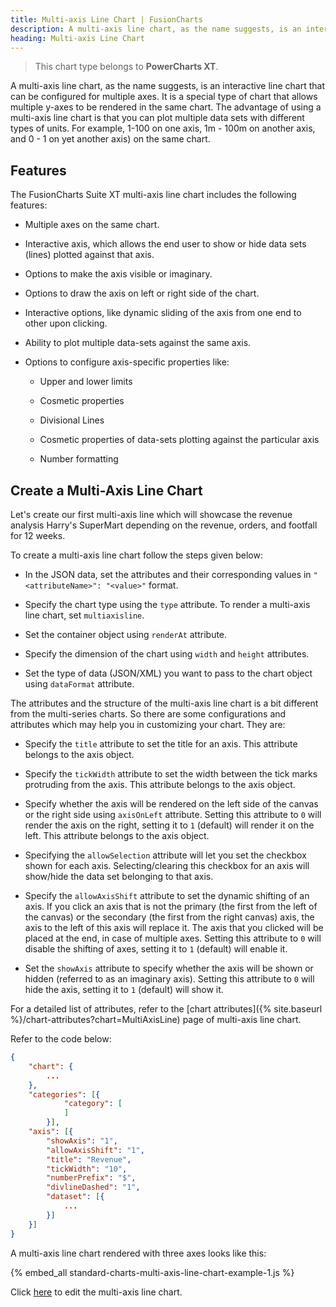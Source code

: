 ```yaml
---
title: Multi-axis Line Chart | FusionCharts
description: A multi-axis line chart, as the name suggests, is an interactive line chart that can be configured for multiple axes.
heading: Multi-axis Line Chart
---
```


> This chart type belongs to **PowerCharts XT**.

A multi-axis line chart, as the name suggests, is an interactive line chart that can be configured for multiple axes. It is a special type of chart that allows multiple y-axes to be rendered in the same chart. The advantage of using a multi-axis line chart is that you can plot multiple data sets with different types of units. For example, 1-100 on one axis, 1m - 100m on another axis, and 0 - 1 on yet another axis) on the same chart.

## Features

The FusionCharts Suite XT multi-axis line chart includes the following features:

* Multiple axes on the same chart.

* Interactive axis, which allows the end user to show or hide data sets (lines) plotted against that axis.

* Options to make the axis visible or imaginary.

* Options to draw the axis on left or right side of the chart.

* Interactive options, like dynamic sliding of the axis from one end to other upon clicking.

* Ability to plot multiple data-sets against the same axis.

* Options to configure axis-specific properties like:

    * Upper and lower limits

    * Cosmetic properties

    * Divisional Lines

    * Cosmetic properties of data-sets plotting against the particular axis

    * Number formatting

## Create a Multi-Axis Line Chart

Let's create our first multi-axis line which will showcase the revenue analysis Harry's SuperMart depending on the revenue, orders, and footfall for 12 weeks. 

To create a multi-axis line chart follow the steps given below:

* In the JSON data, set the attributes and their corresponding values in `"<attributeName>": "<value>"` format.

* Specify the chart type using the `type` attribute. To render a multi-axis line chart, set `multiaxisline`.

* Set the container object using `renderAt` attribute.

* Specify the dimension of the chart using `width` and `height` attributes.

* Set the type of data (JSON/XML) you want to pass to the chart object using `dataFormat` attribute.

The attributes and the structure of the multi-axis line chart is a bit different from the multi-series charts. So there are some configurations and attributes which may help you in customizing your chart. They are:

* Specify the `title` attribute to set the title for an axis. This attribute belongs to the axis object. 

* Specify the `tickWidth` attribute to set the width between the tick marks protruding from the axis. This attribute belongs to the axis object.

* Specify whether the axis will be rendered on the left side of the canvas or the right side using `axisOnLeft` attribute. Setting this attribute to `0` will render the axis on the right, setting it to `1` (default) will render it on the left. This attribute belongs to the axis object.

* Specifying the `allowSelection` attribute will let you set the checkbox shown for each axis. Selecting/clearing this checkbox for an axis will show/hide the data set belonging to that axis.

* Specify the `allowAxisShift` attribute to set the dynamic shifting of an axis. If you click an axis that is not the primary (the first from the left of the canvas) or the secondary (the first from the right canvas) axis, the axis to the left of this axis will replace it. The axis that you clicked will be placed at the end, in case of multiple axes. Setting this attribute to `0` will disable the shifting of axes, setting it to `1` (default) will enable it.

* Set the `showAxis` attribute to specify whether the axis will be shown or hidden (referred to as an imaginary axis). Setting this attribute to `0` will hide the axis, setting it to `1` (default) will show it.

For a detailed list of attributes, refer to the [chart attributes]({% site.baseurl %}/chart-attributes?chart=MultiAxisLine) page of multi-axis line chart.

Refer to the code below:

```json
{
    "chart": {
        ...
    },
    "categories": [{
            "category": [
            ]
        }],
    "axis": [{
    	"showAxis": "1",
    	"allowAxisShift": "1",
        "title": "Revenue",
        "tickWidth": "10",
        "numberPrefix": "$",
        "divlineDashed": "1",
        "dataset": [{
            ...
        }]
    }]
}
```

A multi-axis line chart rendered with three axes looks like this:

{% embed_all standard-charts-multi-axis-line-chart-example-1.js %}

Click [here](http://jsfiddle.net/fusioncharts/aPHB5/) to edit the multi-axis line chart.